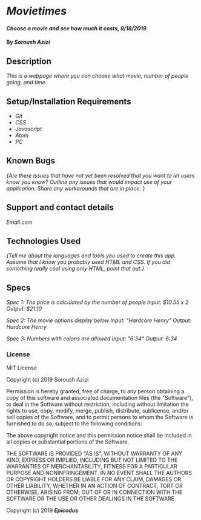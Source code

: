 # _Movietimes_

#### _Choose a movie and see how much it costs, 9/18/2019_

#### By _**Soroush Azizi**_

## Description

_This is a webpage where you can choose what movie, number of people going, and time._

## Setup/Installation Requirements

* _Git_
* _CSS_
* _Javascript_
* _Atom_
* _PC_


## Known Bugs

_{Are there issues that have not yet been resolved that you want to let users know you know?  Outline any issues that would impact use of your application.  Share any workarounds that are in place. }_

## Support and contact details

_Email.com_

## Technologies Used

_{Tell me about the languages and tools you used to create this app. Assume that I know you probably used HTML and CSS. If you did something really cool using only HTML, point that out.}_

## Specs

_Spec 1: The price is calculated by the number of people_
  _Input: $10.55 x 2_
  _Output: $21.10_

_Spec 2: The movie options display below_
  _Input: "Hardcore Henry"_
  _Output: Hardcore Henry_

_Spec 3: Numbers with colons are allowed_
  _Input: "6:34"_
  _Output: 6:34_

### License

MIT License

Copyright (c) 2019 Soroush Azizi

Permission is hereby granted, free of charge, to any person obtaining a copy
of this software and associated documentation files (the "Software"), to deal
in the Software without restriction, including without limitation the rights
to use, copy, modify, merge, publish, distribute, sublicense, and/or sell
copies of the Software, and to permit persons to whom the Software is
furnished to do so, subject to the following conditions:

The above copyright notice and this permission notice shall be included in all
copies or substantial portions of the Software.

THE SOFTWARE IS PROVIDED "AS IS", WITHOUT WARRANTY OF ANY KIND, EXPRESS OR
IMPLIED, INCLUDING BUT NOT LIMITED TO THE WARRANTIES OF MERCHANTABILITY,
FITNESS FOR A PARTICULAR PURPOSE AND NONINFRINGEMENT. IN NO EVENT SHALL THE
AUTHORS OR COPYRIGHT HOLDERS BE LIABLE FOR ANY CLAIM, DAMAGES OR OTHER
LIABILITY, WHETHER IN AN ACTION OF CONTRACT, TORT OR OTHERWISE, ARISING FROM,
OUT OF OR IN CONNECTION WITH THE SOFTWARE OR THE USE OR OTHER DEALINGS IN THE
SOFTWARE.

Copyright (c) 2019 **_Epicodus_**
